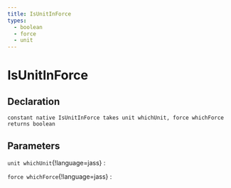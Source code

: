 ```yaml
---
title: IsUnitInForce
types:
  - boolean
  - force
  - unit
---
```


# IsUnitInForce

## Declaration

```jass
constant native IsUnitInForce takes unit whichUnit, force whichForce returns boolean
```

## Parameters
`unit whichUnit`{!language=jass}
: 

`force whichForce`{!language=jass}
: 
